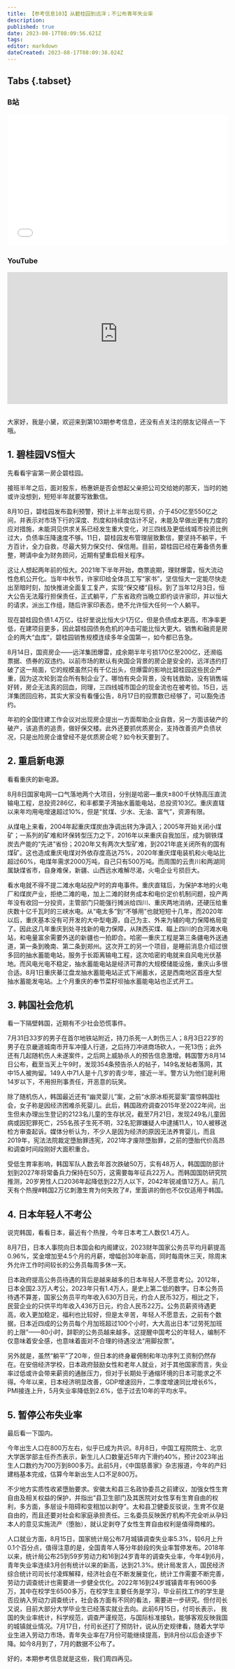 ```yaml
---
title: 【参考信息103】从碧桂园到远洋；不公布青年失业率
description: 
published: true
date: 2023-08-17T08:09:56.621Z
tags: 
editor: markdown
dateCreated: 2023-08-17T08:09:38.024Z
---
```


## Tabs {.tabset}
### B站
<div style="position: relative; padding: 30% 45%;">
<iframe style="position: absolute; width: 100%; height: 100%; left: 0; top: 0;" src="//player.bilibili.com/player.html?&bvid=BV1x84y1f76o&page=1&as_wide=1&high_quality=1&danmaku=1&autoplay=0" scrolling="no" border="0" frameborder="no" framespacing="0" allowfullscreen="true"></iframe>
</div>

### YouTube
<div style="position: relative; padding: 30% 45%;">
<iframe style="position: absolute; top: 0; left: 0; width: 100%; height: 100%;" src="https://www.youtube-nocookie.com/embed/YouTubeVID" title="YouTube video player" frameborder="0" allow="accelerometer; autoplay; clipboard-write; encrypted-media; gyroscope; picture-in-picture" allowfullscreen></iframe>
</div>

## 

大家好，我是小黛，欢迎来到第103期参考信息，还没有点关注的朋友记得点一下哦。

## 1. 碧桂园VS恒大

先看看宇宙第一房企碧桂园。

接班半年之后，面对股东，杨惠妍是否会想起父亲把公司交给她的那天，当时的她或许没想到，短短半年就要写致歉信。

8月10日，碧桂园发布盈利预警，预计上半年出现亏损，介于450亿至550亿之间，并表示对市场下行的深度、烈度和持续度估计不足，未能及早做出更有力度的应对措施，未能洞见供求关系已经发生重大变化，对三四线及更低线城市投资比例过大，负债率压降速度不够。11日，碧桂园发布管理层致歉信，要坚持不躺平，千方百计，全力自救，尽最大努力保交付、保信用。目前，碧桂园已经在筹备债务重整，聘请中金为财务顾问，近期有望重启相关程序。

这让人想起两年前的恒大。2021年下半年开始，商票逾期，理财爆雷，恒大流动性危机公开化。当年中秋节，许家印给全体员工写“家书”，坚信恒大一定能尽快走出至暗时刻，加快推进全面复工复产，实现“保交楼”目标。到了当年12月3日，恒大公告无法履行担保责任，正式躺平，广东省政府当晚立即约谈许家印，并以恒大的请求，派出工作组，随后许家印表态，绝不允许恒大任何一个人躺平。

现在碧桂园负债1.4万亿，往好里说比恒大少1万亿，但是负债成本更高，市净率更低，在建项目更多，因此碧桂园债务危机的冲击可能比恒大更大。销售和融资是房企的两大“血库”，碧桂园销售规模连续多年全国第一，如今都已告急。

8月14日，国资房企——远洋集团爆雷，成余期半年亏损170亿至200亿，还濒临票据、债券的双违约。以前市场的默认有央国企背景的房企是安全的，远洋违约打破了这一局面，它的规模虽然只有千亿出头，但爆雷的影响比碧桂园这些民企严重，因为这次轮到混合所有制企业了。哪怕有央企背景，没有钱救助，没有销售端好转，房企无法真的回血，同理，三四线城市国企的现金流也在被考验。15日，远洋集团回应称，其实大家没有看懂公告，8月17日的投票数已经够了，可以豁免违约。

年初的全国住建工作会议对出现房企提出一方面帮助企业自救，另一方面该破产的破产，该追责的追责，做好保交楼。此外还要抓优质房企，支持改善资产负债状况，只是出险房企谁曾经不是优质房企呢？如今秋天要到了。

## 2. 重启新电源 

看看重庆的新电源。

8月8日国家电网一口气落地两个大项目，分别是哈密—重庆±800千伏特高压直流输电工程，总投资286亿，和丰都栗子湾抽水蓄能电站，总投资103亿。重庆直辖以来年均用电增速超过10%，但是“贫煤、少水、无油、富气”，资源有限。

从煤电上来看，2004年起重庆煤炭由净调出转为净调入；2005年开始关闭小煤矿；一系列的矿难和环保转型压力之下，2016年以来重庆自我加压，成为钢铁煤炭去产能的“先进”省份；2020年又有两次大型矿难，到2021年底关闭所有的国有煤矿。这也造成重庆电煤对外依存度高达75%，2020年重庆煤电装机和火电站比超过60%，电煤年需求2000万吨，自己只有500万吨。而周围的云贵川和两湖同属缺煤省市，自身难保，新疆、山西远水难解尽渴，火电企业亏损巨大。

看水电就不得不提二滩水电站投产时的弃电事件。重庆直辖后，为保护本地的火电厂和煤炭产业，拒绝二滩的电，加上二滩的财务成本和电价定价机制问题，投产两年没有收回一分投资，主管部门只能强行摊派给四川、重庆两地消纳，还硬压给重庆数十亿千瓦时的三峡水电。从“电太多”到“不够用”也就短短十几年，而2020年以后，重庆基本没有可开发的大中型电源，自己为主、外来为辅的电力保障格局变了。因此这几年重庆到处寻找新的电力保障，从陕西买煤、瞄上四川的白河滩水电站，和电量富余需要外送的新疆也一拍即合。哈密—重庆工程是第三条疆电外送通道，第一条到晚南、第二条到郑州。这次开工的另一个项目，是睡前消息介绍过很多回的抽水蓄能电站，服务于长距离输电工程，这次哈密的电就来自风电光伏基地。而风电光电不稳定，抽水蓄能电站是经济可靠的大规模储能设施，重庆山多很合适。8月1日重庆綦江盘龙抽水蓄能电站正式下闸蓄水，这是西南地区首座大型抽水蓄能发电站。上个月重庆的奉节菜籽坝抽水蓄能电站也正式开工。

## 3. 韩国社会危机

看一下隔壁韩国，近期有不少社会恐慌事件。

7月31日33岁的男子在首尔地铁站附近，持刀杀死一人刺伤三人；8月3日22岁的男子在京畿道城南市开车冲撞人行道，之后持刀冲进商场砍人，一死13伤；此外还有几起随机伤人未遂案件，之后网上威胁杀人的预告信息激增。韩国警方8月14日公布，截至当天上午9时，发现354条预告杀人的帖子，149名发帖者落网，其中15人被拘留。149人中71人是十几岁的青少年，接近一半。警方认为他们是利用14岁以下，不用担刑事责任，开恶意的玩笑。

除了随机伤人，韩国最近还有“幽灵婴儿”案，之前“水原冰柜死婴案”震惊韩国社会，女子称是因经济困难杀死婴儿。此后，韩国政府调查2015年至2022年间，出生但未办理出生登记的2123名儿童的生存状况，截至7月21日，发现249名儿童因病或因犯罪死亡，255名孩子生死不明，32名犯罪嫌疑人中逮捕11人，10人被移送检方审查起诉。媒体分析认为，不少人是因为经济的原因无法养育婴儿，而且2019年，宪法法院裁定墮胎罪违宪，2021年才废除墮胎罪，之前的墮胎代价高昂和调查时间段刚好大面积重合。

受低生育率影响，韩国军队人数去年首次跌破50万，实有48万人，韩国国防部计划到2027年将常备兵力保持在50万，这需要每年征兵22万人。而韩国国防研究院推测，20岁男性人口2036年起降低到22万人以下，2042年锐减值12万人。前几天有个热搜#韩国2万亿刺激生育为何失败了#，里面讲的倒也不仅仅适用于韩国。

## 4. 日本年轻人不考公

说完韩国，看看日本，最近有个热搜，今年日本考工人数仅1.4万人。

8月7日，日本人事院向日本国会和内阁建议，2023财年国家公务员平均月薪提高0.96%，奖金增加至4.5个月的月薪，增幅创30年新高，同时每周休三天，除周末外允许工作时间较长的公务员每周多休一天。

日本政府提高公务员待遇的背后是越来越多的日本年轻人不愿意考公。2012年，日本全国2.3万人考公，2023年只有1.4万人，是史上第二低的数字。日本公务员待遇不算差，国家公务员平均年收入630万日元，约合人民币32万，相比之下，民营企业的只供平均年收入436万日元，约合人民币22万。公务员薪资待遇更高，收入更加稳定，福利也比较好，但是太辛苦，年轻人不愿意去，之前有个数据，日本近四成的公务员每个月加班超过100个小时，大大高出日本“过劳死加班的上限”——80小时，辞职的公务员越来越多。这提醒中国考公的年轻人，编制不仅意味着安全感，也意味着面对不合理的待遇没法“用脚投票”。

另外就是，虽然“躺平”了20年，但日本的终身雇佣制和年功序列工资制仍然存在。在安倍经济学校，日本政府鼓励女性和老年人就业，对于其他国家而言，失业率过低或许会带来薪资的通胀压力，但对于长期处于通缩环境的日本可能求之不得。今年以来，日本经济明显改善，GDP增速回升，二季度增速同比增长6%，PMI接连上升，5月失业率降低到2.6%，低于过去10年的平均水平。

## 5. 暂停公布失业率

最后看一下国内。

今年出生人口在800万左右，似乎已成为共识。8月8日，中国工程院院士、北京大学医学部主任乔杰表示，新生儿人口数量近5年内下滑约40%，预计2023年出生人口数约为700万到800多万。此前5月，《中国慈善家》杂志报道，今年的产妇建档基本完成，估算今年新出生人口不足800万。

不少地方实质性收紧墮胎要求。安徽太和县三名政协委员之前建议，加强女性生育自由及相关权益的保护，并指出“县卫生部门及其医院对女性享有生育自由的权利，多方面，多层设卡阻碍和变相加以剥夺”。太和县卫健委反驳说，生育不仅是自由的，而且还要对社会和家庭承担责任。三名委员反映医疗机构不完全听从孕妇本人的意见实施流产（堕胎），就认定剥夺了女性生育自由权利是值得商榷的。

人口就业方面，8月15日，国家统计局公布7月城镇调查失业率5.3%，较6月上升0.1个百分点，值得注意的是，全国青年人等分年龄段的失业率暂停发布。2018年以来，统计局公布25到59岁劳动力和16到24岁青年的调查失业率，今年4到6月，青年失业率连续3月创有统计以来的新高，达到21.3%。统计局发言人，国民经济综合统计司司长付凌辉解释，经济社会在不断发展变化，统计工作需要不断完善，劳动力调查统计也需要进一步健全优化。2022年16到24岁城镇青年有9600多万，其中在校学生6500多万，在校学生主要任务是学习，毕业前找工作的学生是否应纳入劳动力调查统计，社会各方面有不同的看法，需要进一步研究。但付司长又说，目前大部分大学毕业生已经落实就业去向。此前6月15日，付司长表示，
我国的失业率统计，科学规范，调查严谨规范，与国际标准接轨，能够客观反映我国的城镇就业情况。7月17日，付司长还打了预防针，说从历史规律看，随着大学毕业生进入劳动力市场，青年失业率在7月份可能继续提高，到8月份以后会逐步下降。如今8月到了，7月的数据不公布了。

好的，本期参考信息就是这些，我们周四再见。

